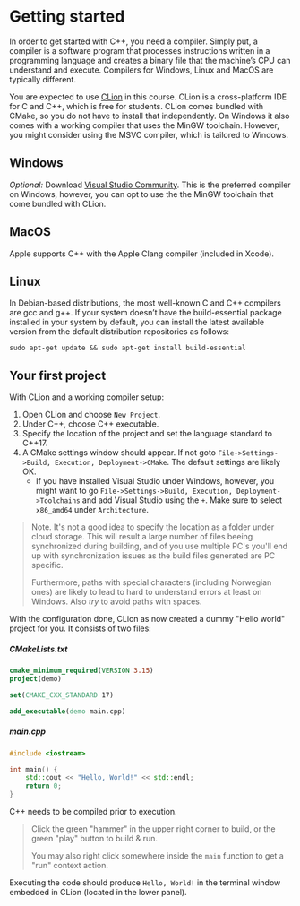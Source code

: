 # Getting started

In order to get started with C++, you need a compiler. Simply put, a compiler is a software program that processes instructions written in a programming language 
and creates a binary file that the machine’s CPU can understand and execute. Compilers for Windows, Linux and MacOS are typically different. 

You are expected to use [CLion](https://www.jetbrains.com/clion/) in this course. CLion is a cross-platform IDE for C and C++, which is free for students. 
CLion comes bundled with CMake, so you do not have to install that independently. On Windows it also comes with a working compiler that uses the MinGW toolchain. 
However, you might consider using the MSVC compiler, which is tailored to Windows.

## Windows

_Optional:_ Download [Visual Studio Community](https://visualstudio.microsoft.com/vs/community/). 
This is the preferred compiler on Windows, however, you can opt to use the the MinGW toolchain that come bundled with CLion.

## MacOS
Apple supports C++ with the Apple Clang compiler (included in Xcode). 

## Linux 
In Debian-based distributions, the most well-known C and C++ compilers are gcc and g++. If your system doesn’t have the build-essential package 
installed in your system by default, you can install the latest available version from the default distribution repositories as follows:

```
sudo apt-get update && sudo apt-get install build-essential
```


## Your first project

With CLion and a working compiler setup:

1. Open CLion and choose `New Project`.
2. Under C++, choose C++ executable.
3. Specify the location of the project and set the language standard to C++17.
4. A CMake settings window should appear. If not goto `File->Settings->Build, Execution, Deployment->CMake`. The default settings are likely OK.
   - If you have installed Visual Studio under Windows, however, you might want to go `File->Settings->Build, Execution, Deployment->Toolchains` and add Visual Studio using the `+`. Make sure to select `x86_amd64` under `Architecture`.

> Note. It's not a good idea to specify the location as a folder under cloud storage. This will result a large number of files beeing synchronized during building,
> and of you use multiple PC's you'll end up with synchronization issues as the build files generated are PC specific.
>
> Furthermore, paths with special characters (including Norwegian ones) are likely to lead to hard to understand errors at least on Windows. Also _try_ to avoid paths with spaces. 

With the configuration done, CLion as now created a dummy "Hello world" project for you. It consists of two files:

##### CMakeLists.txt

```cmake
cmake_minimum_required(VERSION 3.15)
project(demo)

set(CMAKE_CXX_STANDARD 17)

add_executable(demo main.cpp)
```

##### main.cpp

```cpp
#include <iostream>

int main() {
    std::cout << "Hello, World!" << std::endl;
    return 0;
}
```

C++ needs to be compiled prior to execution.

> Click the green "hammer" in the upper right corner to build, or the green "play" button to build & run.
> 
> You may also right click somewhere inside the `main` function to get a "run" context action.

Executing the code should produce `Hello, World!` in the terminal window embedded in CLion (located in the lower panel).
